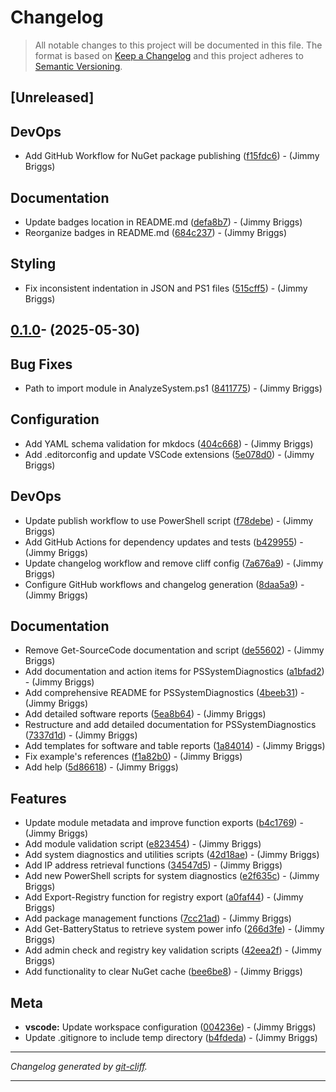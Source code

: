 # Changelog

> All notable changes to this project will be documented in this file. The format is based on
[Keep a Changelog](http://keepachangelog.com/) and this project adheres to
[Semantic Versioning](http://semver.org/).

## [Unreleased]

## DevOps

- Add GitHub Workflow for NuGet package publishing ([f15fdc6](https://github.com/jimbrig/PSSystemDiagnostics/commit/f15fdc63359d4be9bf2f1c7b11e61e183307d42f))  - (Jimmy Briggs)

## Documentation

- Update badges location in README.md ([defa8b7](https://github.com/jimbrig/PSSystemDiagnostics/commit/defa8b70445ca9daada887d3e8d7d38a574090a8))  - (Jimmy Briggs)
- Reorganize badges in README.md ([684c237](https://github.com/jimbrig/PSSystemDiagnostics/commit/684c2373002344ffbdc7f0f6089a31164a5b7b70))  - (Jimmy Briggs)

## Styling

- Fix inconsistent indentation in JSON and PS1 files ([515cff5](https://github.com/jimbrig/PSSystemDiagnostics/commit/515cff53b0781f7952011a33bff93236685841e1))  - (Jimmy Briggs)

## [0.1.0](https://github.com/jimbrig/PSSystemDiagnostics/tree/v0.1.0)- (2025-05-30)

## Bug Fixes

- Path to import module in AnalyzeSystem.ps1 ([8411775](https://github.com/jimbrig/PSSystemDiagnostics/commit/84117757bd623c84e3599625bdbf47510381bc7e))  - (Jimmy Briggs)

## Configuration

- Add YAML schema validation for mkdocs ([404c668](https://github.com/jimbrig/PSSystemDiagnostics/commit/404c6687a77a821f555551f02d3f1b5cb6ee848d))  - (Jimmy Briggs)
- Add .editorconfig and update VSCode extensions ([5e078d0](https://github.com/jimbrig/PSSystemDiagnostics/commit/5e078d04758f26b639126c10ecbc709348de6b15))  - (Jimmy Briggs)

## DevOps

- Update publish workflow to use PowerShell script ([f78debe](https://github.com/jimbrig/PSSystemDiagnostics/commit/f78debe72344bb83d74135e38829d9e379d84efd))  - (Jimmy Briggs)
- Add GitHub Actions for dependency updates and tests ([b429955](https://github.com/jimbrig/PSSystemDiagnostics/commit/b4299559eb3360a453b98f1bc2acf1674df55e89))  - (Jimmy Briggs)
- Update changelog workflow and remove cliff config ([7a676a9](https://github.com/jimbrig/PSSystemDiagnostics/commit/7a676a92f77f13875f3df7d31d8141140006163e))  - (Jimmy Briggs)
- Configure GitHub workflows and changelog generation ([8daa5a9](https://github.com/jimbrig/PSSystemDiagnostics/commit/8daa5a9c2ef813d26dad521056c8b8d9918ea96c))  - (Jimmy Briggs)

## Documentation

- Remove Get-SourceCode documentation and script ([de55602](https://github.com/jimbrig/PSSystemDiagnostics/commit/de556026983c6a52ad6c7d60003945f6344527a6))  - (Jimmy Briggs)
- Add documentation and action items for PSSystemDiagnostics ([a1bfad2](https://github.com/jimbrig/PSSystemDiagnostics/commit/a1bfad22e009d234247bf7f2835923d2914ceab7))  - (Jimmy Briggs)
- Add comprehensive README for PSSystemDiagnostics ([4beeb31](https://github.com/jimbrig/PSSystemDiagnostics/commit/4beeb311c51c23208f330aabca71b004826c3316))  - (Jimmy Briggs)
- Add detailed software reports ([5ea8b64](https://github.com/jimbrig/PSSystemDiagnostics/commit/5ea8b64f54384c2dd0f8d5912a6418208320d10f))  - (Jimmy Briggs)
- Restructure and add detailed documentation for PSSystemDiagnostics ([7337d1d](https://github.com/jimbrig/PSSystemDiagnostics/commit/7337d1d1b20ff33b7c92999791047e379e888c17))  - (Jimmy Briggs)
- Add templates for software and table reports ([1a84014](https://github.com/jimbrig/PSSystemDiagnostics/commit/1a840148e79e77c28e1e50081ea0eacd3466968c))  - (Jimmy Briggs)
- Fix example's references ([f1a82b0](https://github.com/jimbrig/PSSystemDiagnostics/commit/f1a82b0e652aa14c46abff933c948901523762be))  - (Jimmy Briggs)
- Add help ([5d86618](https://github.com/jimbrig/PSSystemDiagnostics/commit/5d86618dbb3bfd5e62dc5383a9d9b7ae9a0ca6f7))  - (Jimmy Briggs)

## Features

- Update module metadata and improve function exports ([b4c1769](https://github.com/jimbrig/PSSystemDiagnostics/commit/b4c17699d4ab9a6c7db2ad1cd3c266bf48318347))  - (Jimmy Briggs)
- Add module validation script ([e823454](https://github.com/jimbrig/PSSystemDiagnostics/commit/e8234544589bba210a026f58bc1b886e07c68f73))  - (Jimmy Briggs)
- Add system diagnostics and utilities scripts ([42d18ae](https://github.com/jimbrig/PSSystemDiagnostics/commit/42d18ae14285edb91456606951a9e0d55b17ba0c))  - (Jimmy Briggs)
- Add IP address retrieval functions ([34547d5](https://github.com/jimbrig/PSSystemDiagnostics/commit/34547d505a0f0a50070eefccdbf7ed23627928bc))  - (Jimmy Briggs)
- Add new PowerShell scripts for system diagnostics ([e2f635c](https://github.com/jimbrig/PSSystemDiagnostics/commit/e2f635cbb0cc1391fe0325ce8e203e60844b292d))  - (Jimmy Briggs)
- Add Export-Registry function for registry export ([a0faf44](https://github.com/jimbrig/PSSystemDiagnostics/commit/a0faf44c7ee6b4f480d18c3831f2dd472e3254d2))  - (Jimmy Briggs)
- Add package management functions ([7cc21ad](https://github.com/jimbrig/PSSystemDiagnostics/commit/7cc21ade94b543213526d16b3df5422eb34f54e8))  - (Jimmy Briggs)
- Add Get-BatteryStatus to retrieve system power info ([266d3fe](https://github.com/jimbrig/PSSystemDiagnostics/commit/266d3fe88f8a77e0da833b2ce3f040ac9c78398f))  - (Jimmy Briggs)
- Add admin check and registry key validation scripts ([42eea2f](https://github.com/jimbrig/PSSystemDiagnostics/commit/42eea2f51bfbfa674cd43fbcbf44580961f2f8ce))  - (Jimmy Briggs)
- Add functionality to clear NuGet cache ([bee6be8](https://github.com/jimbrig/PSSystemDiagnostics/commit/bee6be867c402037980f34630b21e046bc446e5a))  - (Jimmy Briggs)

## Meta

- **vscode:** Update workspace configuration ([004236e](https://github.com/jimbrig/PSSystemDiagnostics/commit/004236eddd20af269d511305700d6ee892a09c57))  - (Jimmy Briggs)
- Update .gitignore to include temp directory ([b4fdeda](https://github.com/jimbrig/PSSystemDiagnostics/commit/b4fdeda0acf48c52fda876106066aecf0ad8e2ff))  - (Jimmy Briggs)

***
*Changelog generated by [git-cliff](https://github.com/orhun/git-cliff).*
***
